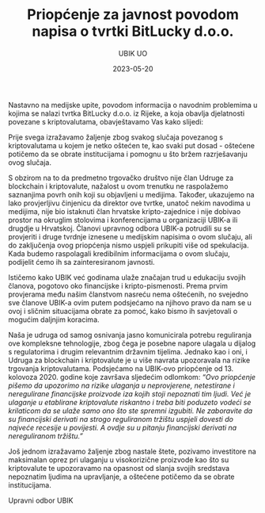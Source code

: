 ﻿---
title: "Priopćenje za javnost povodom napisa o tvrtki BitLucky d.o.o."
date: 2023-05-20
draft: false
image: "images/blog/placeholder.png"
author: "UBIK UO"
tags: []
type: "post"
---

Nastavno na medijske upite, povodom informacija o navodnim problemima u kojima se nalazi tvrtka BitLucky d.o.o. iz Rijeke, a koja obavlja djelatnosti povezane s kriptovalutama, obavještavamo Vas kako slijedi:

Prije svega izražavamo žaljenje zbog svakog slučaja povezanog s kriptovalutama u kojem je netko oštećen te, kao svaki put dosad - oštećene potičemo da se obrate institucijama i pomognu u što bržem razrješavanju ovog slučaja.

S obzirom na to da predmetno trgovačko društvo nije član Udruge za blockchain i kriptovalute, nažalost u ovom trenutku ne raspolažemo saznanjima povrh onih koji su objavljeni u medijima. Također, ukazujemo na lako provjerljivu činjenicu da direktor ove tvrtke, unatoč nekim navodima u medijima, nije bio istaknuti član hrvatske kripto-zajednice i nije dobivao prostor na okruglim stolovima i konferencijama u organizaciji UBIK-a ili drugdje u Hrvatskoj. Članovi upravnog odbora UBIK-a potrudili su se provjeriti i druge tvrdnje iznesene u medijskim napisima o ovom slučaju, ali do zaključenja ovog priopćenja nismo uspjeli prikupiti više od spekulacija. Kada budemo raspolagali kredibilnim informacijama o ovom slučaju, podijelit ćemo ih sa zainteresiranom javnosti.

Ističemo kako UBIK već godinama ulaže značajan trud u edukaciju svojih članova, pogotovo oko financijske i kripto-pismenosti. Prema prvim provjerama među našim članstvom nasreću nema oštećenih, no svejedno sve članove UBIK-a ovim putem podsjećamo na njihovo pravo da nam se u ovoj i sličnim situacijama obrate za pomoć, kako bismo ih savjetovali o mogućim daljnjim koracima.

Naša je udruga od samog osnivanja jasno komunicirala potrebu reguliranja ove kompleksne tehnologije, zbog čega je posebne napore ulagala u dijalog s regulatorima i drugim relevantnim državnim tijelima. Jednako kao i oni, i Udruga za blockchain i kriptovalute je u više navrata upozoravala na rizike trgovanja kriptovalutama. Podsjećamo na UBIK-ovo priopćenje od 13. kolovoza 2020. godine koje završava sljedećim odlomkom:
*“Ovo priopćenje pišemo da upozorimo na rizike ulaganja u neprovjerene, netestirane i neregulirane financijske proizvode iza kojih stoji nepoznati tim ljudi. Već je ulaganje u etablirane kriptovalute riskantno i treba biti poduzeto vodeći se krilaticom da se ulaže samo ono što ste spremni izgubiti. Ne zaboravite da su financijski derivati na strogo reguliranom tržištu uspjeli dovesti do najveće recesije u povijesti. A ovdje su u pitanju financijski derivati na nereguliranom tržištu.”*

Još jednom izražavamo žaljenje zbog nastale štete, pozivamo investitore na maksimalan oprez pri ulaganju u visokorizične proizvode kao što su kriptovalute te upozoravamo na opasnost od slanja svojih sredstava nepoznatim ljudima na upravljanje, a oštećene potičemo da se obrate institucijama.

Upravni odbor UBIK
